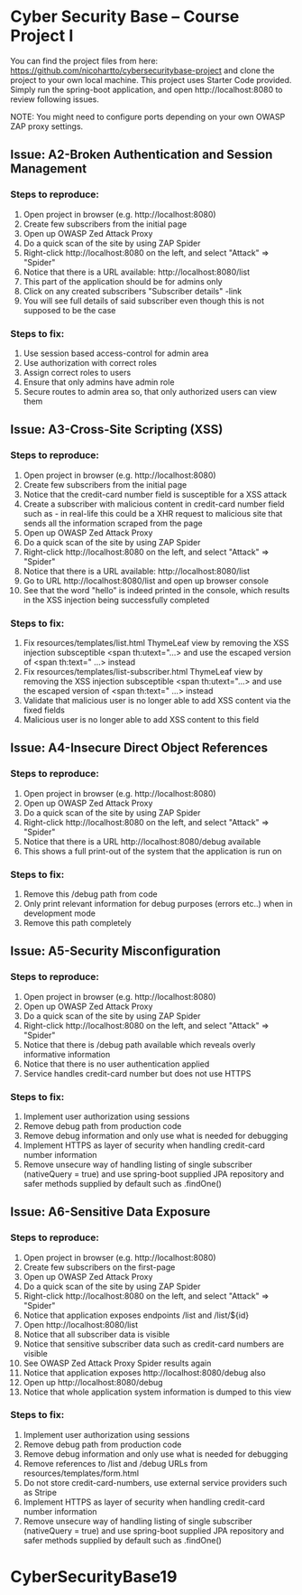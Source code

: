 # Cyber Security Base – Course Project I
You can find the project files from here: https://github.com/nicohartto/cybersecuritybase-project and clone the project to your own local machine. This project uses Starter Code provided. Simply run the spring-boot application, and open http://localhost:8080 to review following issues.

NOTE: You might need to configure ports depending on your own OWASP ZAP proxy settings.

## Issue: A2-Broken Authentication and Session Management
### Steps to reproduce:
1.	Open project in browser (e.g. http://localhost:8080)
2.	Create few subscribers from the initial page
3.	Open up OWASP Zed Attack Proxy
4.	Do a quick scan of the site by using ZAP Spider
5.	Right-click http://localhost:8080 on the left, and select "Attack" => "Spider"
6.	Notice that there is a URL available: http://localhost:8080/list
7.	This part of the application should be for admins only
8.	Click on any created subscribers "Subscriber details" -link
9.	You will see full details of said subscriber even though this is not supposed to be the case
### Steps to fix:
1.	Use session based access-control for admin area
2.	Use authorization with correct roles
3.	Assign correct roles to users
4.	Ensure that only admins have admin role
5.	Secure routes to admin area so, that only authorized users can view them

## Issue: A3-Cross-Site Scripting (XSS)
### Steps to reproduce:
1.	Open project in browser (e.g. http://localhost:8080)
2.	Create few subscribers from the initial page
3.	Notice that the credit-card number field is susceptible for a XSS attack
4.	Create a subscriber with malicious content in credit-card number field such as <script>console.log("hello")</script> - in real-life this could be a XHR request to malicious site that sends all the information scraped from the page
5.	Open up OWASP Zed Attack Proxy
6.	Do a quick scan of the site by using ZAP Spider
7.	Right-click http://localhost:8080 on the left, and select "Attack" => "Spider"
8.	Notice that there is a URL available: http://localhost:8080/list
9.	Go to URL http://localhost:8080/list and open up browser console
10.	See that the word "hello" is indeed printed in the console, which results in the XSS injection being successfully completed

### Steps to fix:
1.	Fix resources/templates/list.html ThymeLeaf view by removing the XSS injection subsceptible <span th:utext="…> and use the escaped version of <span th:text=" …> instead
2.	Fix resources/templates/list-subscriber.html ThymeLeaf view by removing the XSS injection subsceptible <span th:utext="…> and use the escaped version of <span th:text=" …> instead
3.	Validate that malicious user is no longer able to add XSS content via the fixed fields
4.	Malicious user is no longer able to add XSS content to this field

## Issue: A4-Insecure Direct Object References
### Steps to reproduce:
1.	Open project in browser (e.g. http://localhost:8080)
2.	Open up OWASP Zed Attack Proxy
3.	Do a quick scan of the site by using ZAP Spider
4.	Right-click http://localhost:8080 on the left, and select "Attack" => "Spider"
5.	Notice that there is a URL http://localhost:8080/debug available
6.	This shows a full print-out of the system that the application is run on

### Steps to fix:
1.	Remove this /debug path from code
2.	Only print relevant information for debug purposes (errors etc..) when in development mode
3.	Remove this path completely

## Issue: A5-Security Misconfiguration
### Steps to reproduce:
1.	Open project in browser (e.g. http://localhost:8080)
2.	Open up OWASP Zed Attack Proxy
3.	Do a quick scan of the site by using ZAP Spider
4.	Right-click http://localhost:8080 on the left, and select "Attack" => "Spider"
5.	Notice that there is /debug path available which reveals overly informative information
6.	Notice that there is no user authentication applied
7.	Service handles credit-card number but does not use HTTPS

### Steps to fix:
1.	Implement user authorization using sessions
2.	Remove debug path from production code
3.	Remove debug information and only use what is needed for debugging
4.	Implement HTTPS as layer of security when handling credit-card number information
5.	Remove unsecure way of handling listing of single subscriber (nativeQuery = true) and use spring-boot supplied JPA repository and safer methods supplied by default such as .findOne()

## Issue: A6-Sensitive Data Exposure
### Steps to reproduce:
1.	Open project in browser (e.g. http://localhost:8080)
2.	Create few subscribers on the first-page
3.	Open up OWASP Zed Attack Proxy
4.	Do a quick scan of the site by using ZAP Spider
5.	Right-click http://localhost:8080 on the left, and select "Attack" => "Spider"
6.	Notice that application exposes endpoints /list and /list/${id}
7.	Open http://localhost:8080/list
8.	Notice that all subscriber data is visible
9.	Notice that sensitive subscriber data such as credit-card numbers are visible
10.	See OWASP Zed Attack Proxy Spider results again
11.	Notice that application exposes http://localhost:8080/debug also
12.	Open up http://localhost:8080/debug 
13.	Notice that whole application system information is dumped to this view

### Steps to fix:
1.	Implement user authorization using sessions
2.	Remove debug path from production code
3.	Remove debug information and only use what is needed for debugging
4.	Remove references to /list and /debug URLs from resources/templates/form.html
5.	Do not store credit-card-numbers, use external service providers such as Stripe
6.	Implement HTTPS as layer of security when handling credit-card number information
7.	Remove unsecure way of handling listing of single subscriber (nativeQuery = true) and use spring-boot supplied JPA repository and safer methods supplied by default such as .findOne()
# CyberSecurityBase19
